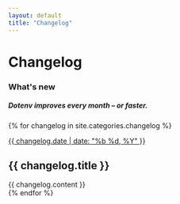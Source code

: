 ```yaml
---
layout: default
title: "Changelog"
---
```


<div class="row">
  <div class="col-lg-10 offset-lg-1">
    <h1 class="text-center h5 text-secondary font-monospace mt-5 pb-0 mb-0 fw-normal">Changelog</h1>
    <h3 class="text-center h1 fw-bold">What's new</h3>
    <h5 class="text-center">Dotenv improves every month – or faster.</h5>
  </div>
</div>

{% for changelog in site.categories.changelog %}
  <div class="row mb-5 changelog-item">
    <div class="col col-lg-8 offset-lg-2 bg-warning py-4 px-lg-4" style="--bs-bg-opacity: 0.1;">
      <p>
        <a class="text-secondary text-underline-hover" href="{{ changelog.url }}">
          {{ changelog.date | date: "%b %d, %Y" }}
        </a>
      </p>
      <h2 class="h4 fw-bold">
        {{ changelog.title }}
      </h2>
      {{ changelog.content }}
    </div>
  </div>
{% endfor %}

